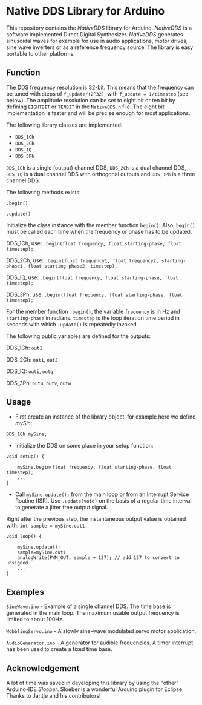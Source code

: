 # Native DDS Library for Arduino
This repository contains the *NativeDDS* library for Arduino. *NativeDDS* is a software implemented Direct Digital Synthesizer. *NativeDDS* generates sinusoidal waves for example for use in audio applications, motor drives, sine wave inverters or as a reference frequency source. The library is easy portable to other platforms.

## Function
The DDS frequency resolution is 32-bit. This means that the frequency can be tuned with steps of `f_update/(2^32)`, with `f_update = 1/timestep` (see below). The amplitude resolution can be set to eight bit or ten bit by defining `EIGHTBIT` or `TENBIT` in the `NativeDDS.h` file. The eight bit implementation is faster and will be precise enough for most applications.

The following library classes are implemented:

* `DDS_1Ch`
* `DDS_2Ch`
* `DDS_IQ`
* `DDS_3Ph`

`DDS_1Ch` is a single (output) channel DDS, `DDS_2Ch` is a dual channel DDS, `DDS_IQ` is a dual channel DDS with orthogonal outputs and `DDS_3Ph` is a three channel DDS.

The following methods exists:

`.begin()`

`.update()`

Initialize the class instance with the member function `begin()`. Also, `begin()` must be called each time when the frequency or phase has to be updated.

DDS_1Ch,  use: `.begin(float frequency, float starting-phase, float timestep);`

DDS_2Ch,  use: `.begin(float frequency1, float frequency2, starting-phase1, float starting-phase2, timestep);`

DDS_IQ, use: `.begin(float frequency, float starting-phase, float timestep);`

DDS_3Ph, use: `.begin(float frequency, float starting-phase, float timestep);`

For the member function `.begin()`, the variable `frequency` is in Hz and `starting-phase` in radians. `timestep` is the loop iteration time period in seconds with which `.update()` is repeatedly invoked.

The following public variables are defined for the outputs:

DDS_1Ch: `out1`

DDS_2Ch: `out1`, `out2`

DDS_IQ: `outi`, `outq`

DDS_3Ph: `outu`, `outv`, `outw`

## Usage
* First create an instance of the library object, for example here we define *mySin*:

```
DDS_1Ch mySine;
```

* Initialize the DDS on some place in your setup function: 

```
void setup() {
	...
	mySine.begin(float frequency, float starting-phase, float timestep);
	...
}
```

* Call `mySine.update();` from the main loop or from an Interrupt Service Routine (ISR). Use `.update(void)` on the basis of a regular time interval to generate a jitter free output signal.

Right after the previous step, the instantaneous output value is obtained with: `int sample = mySine.out1;`

```
void loop() {
	...
	mySine.update();
	sample=mySine.out1
	analogWrite(PWM_OUT, sample + 127); // add 127 to convert to unsigned.
	...
}
```

## Examples
`SineWave.ino` - Example of a single channel DDS. The time base is generated in the main loop. The maximum usable output frequency is limited to about 100Hz.

`WobblingServo.ino` - A slowly sine-wave modulated servo motor application.

`AudioGenerator.ino` - A generator for audible frequencies. A timer interrupt has been used to create a fixed time base.

## Acknowledgement
A lot of time was saved in developing this library by using the "other" Arduino-IDE *Sloeber*. Sloeber is a wonderful Arduino plugin for Eclipse. Thanks to Jantje and his contributors! 
